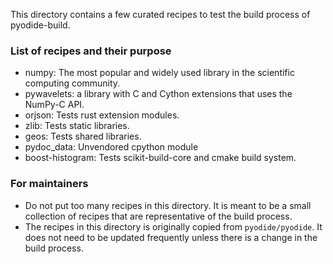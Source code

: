 This directory contains a few curated recipes to test the build process of pyodide-build.

### List of recipes and their purpose

- numpy: The most popular and widely used library in the scientific computing community.
- pywavelets: a library with C and Cython extensions that uses the NumPy-C API.
- orjson: Tests rust extension modules.
- zlib: Tests static libraries.
- geos: Tests shared libraries.
- pydoc_data: Unvendored cpython module
- boost-histogram: Tests scikit-build-core and cmake build system.

### For maintainers

- Do not put too many recipes in this directory. It is meant to be a small collection of recipes that are representative of the build process.
- The recipes in this directory is originally copied from `pyodide/pyodide`. It does not need to be updated frequently unless there is a change in the build process.
